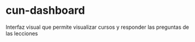 # cun-dashboard
Interfaz visual que permite visualizar cursos y responder las preguntas de las lecciones
